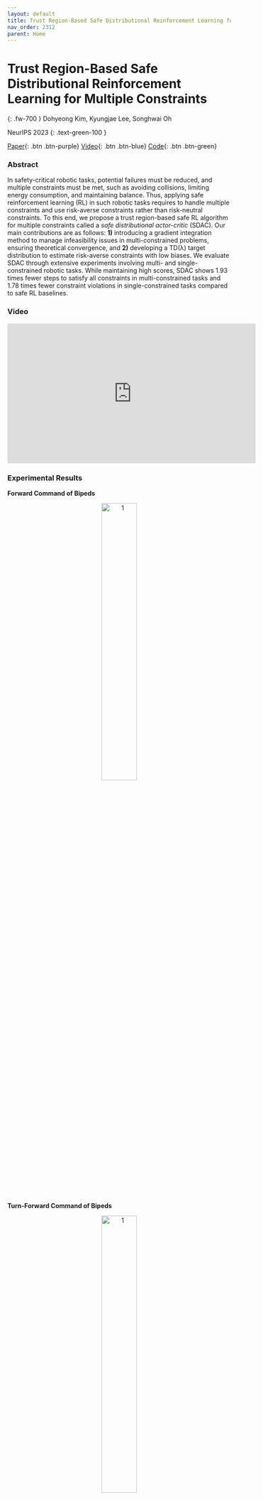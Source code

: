 ```yaml
---
layout: default
title: Trust Region-Based Safe Distributional Reinforcement Learning for Multiple Constraints
nav_order: 2312
parent: Home
---
```

# Trust Region-Based Safe Distributional Reinforcement Learning for Multiple Constraints
{: .fw-700 }
Dohyeong Kim, Kyungjae Lee, Songhwai Oh

NeurIPS 2023
{: .text-green-100 }

[Paper](https://rllab.snu.ac.kr/publications/papers/2023_neurips_sdac.pdf){: .btn  .btn-purple}
[Video](https://youtu.be/_tnrHL98Rnw?si=JcWj7WoYGGMfNMIC){: .btn .btn-blue}
[Code](https://github.com/rllab-snu/Safe-Distributional-Actor-Critic){: .btn .btn-green}

### Abstract
In safety-critical robotic tasks, potential failures must be reduced, and multiple constraints must be met, such as avoiding collisions, limiting energy consumption, and maintaining balance. 
Thus, applying safe reinforcement learning (RL) in such robotic tasks requires to handle multiple constraints and use risk-averse constraints rather than risk-neutral constraints. 
To this end, we propose a trust region-based safe RL algorithm for multiple constraints called a *safe distributional actor-critic* (SDAC). 
Our main contributions are as follows: **1)** introducing a gradient integration method to manage infeasibility issues in multi-constrained problems, ensuring theoretical convergence, and **2)** developing a TD(λ) target distribution to estimate risk-averse constraints with low biases. 
We evaluate SDAC through extensive experiments involving multi- and single-constrained robotic tasks. 
While maintaining high scores, SDAC shows 1.93 times fewer steps to satisfy all constraints in multi-constrained tasks and 1.78 times fewer constraint violations in single-constrained tasks compared to safe RL baselines. 

### Video
<iframe width="560" height="315" src="https://www.youtube.com/embed/_tnrHL98Rnw?si=TcX802J8HSP_lzal" title="YouTube video player" frameborder="0" allow="accelerometer; autoplay; clipboard-write; encrypted-media; gyroscope; picture-in-picture; web-share" allowfullscreen></iframe>

### Experimental Results
**Forward Command of Bipeds**
<p style="text-align:center"><img src="resources/Cassie-forward.gif"  alt="1" width = "40%"></p>

**Turn-Forward Command of Bipeds**
<p style="text-align:center"><img src="resources/Cassie-forward_rotation.gif"  alt="1" width = "40%"></p>

**Forward Command of Quadrupeds**
<p style="text-align:center"><img src="resources/Laikago-forward.gif"  alt="1" width = "40%"></p>

**Turn-Forward Command of Quadrupeds**
<p style="text-align:center"><img src="resources/Laikago-forward_rotation.gif"  alt="1" width = "40%"></p>

---
#### <span style="color:#34568B">Bibtex</span>
```
@inproceedings{
kim2023sdac,
title={Trust Region-Based Safe Distributional Reinforcement Learning for Multiple Constraints},
author={Dohyeong Kim and Kyungjae Lee and Songhwai Oh},
booktitle={Thirty-seventh Conference on Neural Information Processing Systems},
year={2023},
url={https://openreview.net/forum?id=q9WMXjUxxT}
}
```